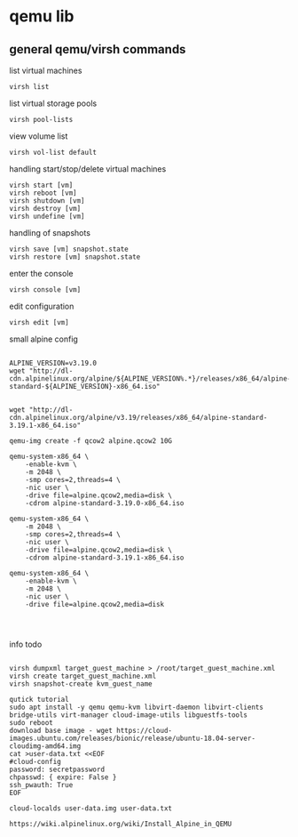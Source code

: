 # qemu lib


## general qemu/virsh commands

list virtual machines
```
virsh list
```

list virtual storage pools
```
virsh pool-lists
```

view volume list
```
virsh vol-list default
```


handling start/stop/delete virtual machines
```
virsh start [vm]
virsh reboot [vm]
virsh shutdown [vm]
virsh destroy [vm]
virsh undefine [vm]
```

handling of snapshots
```
virsh save [vm] snapshot.state
virsh restore [vm] snapshot.state
```

enter the console
```
virsh console [vm]
```

edit configuration
```
virsh edit [vm]

```


small alpine config
```

ALPINE_VERSION=v3.19.0
wget "http://dl-cdn.alpinelinux.org/alpine/${ALPINE_VERSION%.*}/releases/x86_64/alpine-standard-${ALPINE_VERSION}-x86_64.iso"


wget "http://dl-cdn.alpinelinux.org/alpine/v3.19/releases/x86_64/alpine-standard-3.19.1-x86_64.iso"

qemu-img create -f qcow2 alpine.qcow2 10G

qemu-system-x86_64 \
    -enable-kvm \
    -m 2048 \
    -smp cores=2,threads=4 \
    -nic user \
    -drive file=alpine.qcow2,media=disk \
    -cdrom alpine-standard-3.19.0-x86_64.iso

qemu-system-x86_64 \
    -m 2048 \
    -smp cores=2,threads=4 \
    -nic user \
    -drive file=alpine.qcow2,media=disk \
    -cdrom alpine-standard-3.19.1-x86_64.iso

qemu-system-x86_64 \
    -enable-kvm \
    -m 2048 \
    -nic user \
    -drive file=alpine.qcow2,media=disk




```


info todo
```

virsh dumpxml target_guest_machine > /root/target_guest_machine.xml
virsh create target_guest_machine.xml
virsh snapshot-create kvm_guest_name

qutick tutorial
sudo apt install -y qemu qemu-kvm libvirt-daemon libvirt-clients bridge-utils virt-manager cloud-image-utils libguestfs-tools
sudo reboot
download base image - wget https://cloud-images.ubuntu.com/releases/bionic/release/ubuntu-18.04-server-cloudimg-amd64.img
cat >user-data.txt <<EOF
#cloud-config
password: secretpassword
chpasswd: { expire: False }
ssh_pwauth: True
EOF

cloud-localds user-data.img user-data.txt

https://wiki.alpinelinux.org/wiki/Install_Alpine_in_QEMU
```
